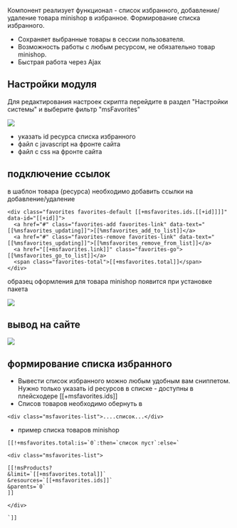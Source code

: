Компонент реализует функционал - список избранного, добавление/удаление товара minishop в избранное. Формирование списка избранного.

* Сохраняет выбранные товары в сессии пользователя.
* Возможность работы с любым ресурсом, не обязательно товар minishop.
* Быстрая работа через Ajax

## Настройки модуля
Для редактирования настроек скрипта перейдите в раздел "Настройки системы" и выберите фильтр "msFavorites"

[![](http://file.modx.pro/files/a/4/3/a43af68507f0353e28142debef2144fcs.jpg)](http://file.modx.pro/files/a/4/3/a43af68507f0353e28142debef2144fc.png)

* указать id ресурса списка избранного
* файл c javascript на фронте сайта
* файл c css на фронте сайта

## подключение ссылок

в шаблон товара (ресурса) необходимо добавить ссылки на добавление/удаление

```
<div class="favorites favorites-default [[+msfavorites.ids.[[+id]]]]" data-id="[[+id]]">
  <a href="#" class="favorites-add favorites-link" data-text="[[%msfavorites_updating]]">[[%msfavorites_add_to_list]]</a>
  <a href="#" class="favorites-remove favorites-link" data-text="[[%msfavorites_updating]]">[[%msfavorites_remove_from_list]]</a>
  <a href="[[+msfavorites.link]]" class="favorites-go">[[%msfavorites_go_to_list]]</a>
  <span class="favorites-total">[[+msfavorites.total]]</span>
</div>
```
образец оформления для товара minishop появится при установке пакета

[![](http://file.modx.pro/files/f/2/1/f213f5eaeec8c974b4ed1968d77e6c6es.jpg)](http://file.modx.pro/files/f/2/1/f213f5eaeec8c974b4ed1968d77e6c6e.png)

## вывод на сайте

[![](http://file.modx.pro/files/5/1/9/519831af139d5c411b47bd22a341f19ds.jpg)](http://file.modx.pro/files/5/1/9/519831af139d5c411b47bd22a341f19d.png)

## формирование списка избранного

* Вывести список избранного можно любым удобным вам сниппетом. Нужно только указать id ресурсов в списке - доступны в плейсходере [[+msfavorites.ids]]
* Списов товаров необходимо обернуть в 
```
<div class="msfavorites-list">....список...</div>
```
* пример списка товаров minishop

```
[[!+msfavorites.total:is=`0`:then=`список пуст`:else=`

<div class="msfavorites-list">

[[!msProducts?
&limit=`[[+msfavorites.total]]`
&resources=`[[+msfavorites.ids]]`
&parents=`0`
]]

</div>

`]]
```

